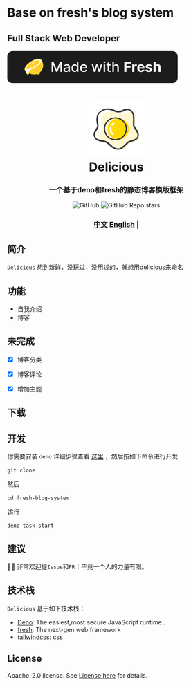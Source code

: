<!--
 * @Date: 2023-02-21 01:24:24
 * @LastEditors: shijianzhong 994129509@qq.com
 * @LastEditTime: 2023-03-09 14:55:45
 * @FilePath: /www-main/README_EN.md
-->
# Base on fresh's blog system

## Full Stack Web Developer

![Made with Fresh(dark)](./static/fresh-badge-dark.svg)

<h1 align="center">
  <img src="./static/mdicon.png" width="128" />
  <br>
  Delicious
  <br>
</h1>

<h3 align="center">
一个基于deno和fresh的静态博客模版框架
</h3>

<div align="center">
<img alt="GitHub" src="https://img.shields.io/github/license/shijianzhong/fresh-blog-system?color=%23">
<img alt="GitHub Repo stars" src="https://img.shields.io/github/stars/shijianzhong/fresh-blog-system?style=social">
</div>

<h3 align="center">
<a href="https://github.com/shijianzhong/fresh-blog-system/master/README.md" target="_blank">中文</a>
<a href="https://github.com/shijianzhong/fresh-blog-system/master/README_EN.md">English</a> |
</h3>

## 简介

`Delicious` 想到新鲜，没玩过，没用过的，就想用delicious来命名

## 功能

- 自我介绍
- 博客

## 未完成

- [x] 博客分类
- [x] 博客评论
- [x] 增加主题


## 下载



## 开发

你需要安装 `deno` 详细步骤查看 [这里](https://tauri.app/zh-cn/v1/guides/getting-started/prerequisites) ，然后按如下命令进行开发

```shell
git clone
```

然后

```shell
cd fresh-blog-system
```

运行

```shell
deno task start
```

## 建议

👏🏻 非常欢迎提`Issue`和`PR`！毕竟一个人的力量有限。

## 技术栈

`Delicious` 基于如下技术栈：

- [Deno](https://deno.land/): The easiest,most secure JavaScript runtime..
- [fresh](https://fresh.deno.dev/): The next-gen web framework
- [tailwindcss](https://www.tailwindcss.cn/): css

## License

Apache-2.0 license. See [License here](./LICENSE) for details.
